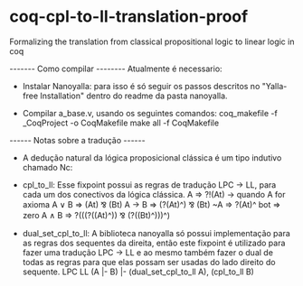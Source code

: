 # coq-cpl-to-ll-translation-proof
 Formalizing the translation from classical propositional logic to linear logic in coq
 
------- Como compilar --------
Atualmente é necessario:

- Instalar Nanoyalla: para isso é só seguir os passos descritos no "Yalla-free Installation" dentro do readme da pasta nanoyalla.

- Compilar a_base.v, usando os seguintes comandos:
	coq_makefile -f _CoqProject -o CoqMakefile
	make all -f CoqMakefile
	
	
------ Notas sobre a tradução ------
- A dedução natural da lógica proposicional clássica é um tipo indutivo chamado Nc:

- cpl_to_ll: Esse fixpoint possui as regras de tradução LPC -> LL, para cada um dos conectivos da lógica clássica.
	A	=> ?!(At) -> quando A for axioma
	A ∨ B	=> (At) ⅋ (Bt)
	A -> B 	=> (?(At)^) ⅋ (Bt)
	~A	=> ?(At)^
	bot	=> zero
	A ∧ B	=> ?(((?((At)^)) ⅋ (?((Bt)^)))^)

- dual_set_cpl_to_ll: A biblioteca nanoyalla só possui implementação para as regras dos sequentes da direita, então este fixpoint é utilizado para fazer uma tradução LPC -> LL e ao mesmo também fazer o dual de todas as regras para que elas possam ser usadas do lado direito do sequente.
	LPC		LL
	(A |- B)	|- (dual_set_cpl_to_ll A), (cpl_to_ll B)

